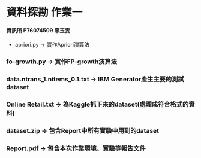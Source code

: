 # 資料探勘 作業一
#### 資訊所 P76074509 辜玉雯
* apriori.py -> 實作Apriori演算法
### fo-growth.py -> 實作FP-growth演算法
### data.ntrans_1.nitems_0.1.txt -> IBM Generator產生主要的測試dataset
### Online Retail.txt -> 為Kaggle抓下來的dataset(處理成符合格式的資料)
### dataset.zip -> 包含Report中所有實驗中用到的dataset
### Report.pdf -> 包含本次作業環境、實驗等報告文件
